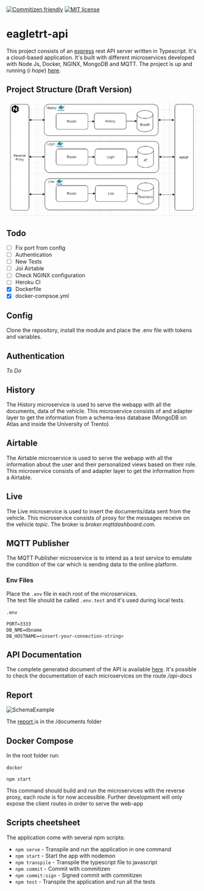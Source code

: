 [![Commitizen friendly](https://img.shields.io/badge/commitizen-friendly-brightgreen.svg)](http://commitizen.github.io/cz-cli/)
[![MIT license](https://img.shields.io/badge/License-MIT-blue.svg)](https://github.com/lucagump/eagletrt-api/blob/main/LICENSE)

# eagletrt-api
This project consists of an [express](https://expressjs.com/) rest API server written in Typescript.
It's a cloud-based application. It's built with different microservices developed with Node Js, Docker, NGINX, MongoDB and MQTT. The project is up and running (_i hope_) [here](https://theuselessweb.com/).


## Project Structure (Draft Version)

![SchemaOverview](documents/draft-version.PNG)

## Todo 

+ [ ] Fix port from config
+ [ ] Authentication
+ [ ] New Tests
+ [ ] Joi Airtable
+ [ ] Check NGINX configuration 
+ [ ] Heroku CI
+ [X] Dockerfile
+ [X] docker-compsoe.yml

## Config

Clone the repository, install the module and place the .env file with tokens and variables. 

## Authentication

_To Do_

## History

The History microservice is used to serve the webapp with all the documents, data of the vehicle. This microservice consists of and adapter layer to get the information from a schema-less database (MongoDB on Atlas and inside the University of Trento)

## Airtable

The Airtable microservice is used to serve the webapp with all the information about the user and their personalized views based on their role. This microservice consists of and adapter layer to get the information from a Airtable.

## Live

The Live microservice is used to insert the documents/data sent from the vehicle. This microservice consists of proxy for the messages receive on the vehicle _topic_. The broker is _broker.mqttdashboard.com_.

## MQTT Publisher

The MQTT Publisher microservice is to intend as a _test_ service to emulate the condition of the car which is sending data to the online platform.

### Env Files
Place the `.env` file in each root of the microservices.<br>
The test file should be called `.env.test` and it's used during local tests.<br>

`.env`
```
PORT=3333
DB_NME=dbname
DB_HOSTNAME=<insert-your-connection-string>
```

## API Documentation 

The complete generated document of the API is available [here](https://documenter.getpostman.com/view/3504740/TVCjx5xT#33c906b0-350f-4e19-a0e6-09d6a9aab648). It's possible to check the documentation of each microservices on the route _/api-docs_ 

## Report

![SchemaExample](documents/to-do.png)

The [report ](https://github.com/lucagump/eagletrt-api/blob/main/documents/report.pdf) is in the /documents folder  

## Docker Compose

In the root folder run:

`docker`
```
npm start
```

This command should build and run the microservices with the reverse proxy, each route is for now accessible. Further development will only expose the client routes in order to serve the web-app

## Scripts cheetsheet
The application come with several npm scripts:
* `npm serve` - Transpile and run the application in one command
* `npm start` - Start the app with nodemon
* `npm transpile` - Transpile the typescript file to javascript
* `npm commit` - Commit with commitizen
* `npm commit:sign` - Signed commit with commitizen
* `npm test` - Transpile the application and run all the tests
